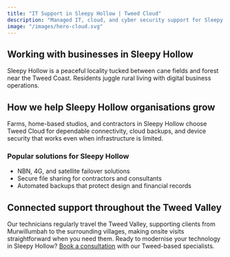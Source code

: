 ```yaml
---
title: "IT Support in Sleepy Hollow | Tweed Cloud"
description: "Managed IT, cloud, and cyber security support for Sleepy Hollow businesses throughout the Tweed Valley."
image: "/images/hero-cloud.svg"
---
```


## Working with businesses in Sleepy Hollow
Sleepy Hollow is a peaceful locality tucked between cane fields and forest near the Tweed Coast. Residents juggle rural living with digital business operations.

## How we help Sleepy Hollow organisations grow
Farms, home-based studios, and contractors in Sleepy Hollow choose Tweed Cloud for dependable connectivity, cloud backups, and device security that works even when infrastructure is limited.

### Popular solutions for Sleepy Hollow
- NBN, 4G, and satellite failover solutions
- Secure file sharing for contractors and consultants
- Automated backups that protect design and financial records

## Connected support throughout the Tweed Valley
Our technicians regularly travel the Tweed Valley, supporting clients from Murwillumbah to the surrounding villages, making onsite visits straightforward when you need them. Ready to modernise your technology in Sleepy Hollow? [Book a consultation](/consultation/) with our Tweed-based specialists.
